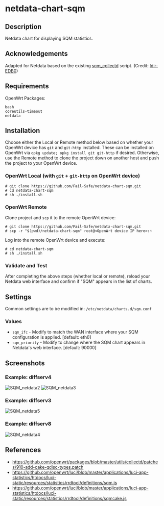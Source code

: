 # netdata-chart-sqm

## Description

Netdata chart for displaying SQM statistics.

## Acknowledgements

Adapted for Netdata based on the existing [sqm_collectd](https://github.com/openwrt/packages/blob/master/utils/collectd/files/exec-scripts/sqm_collectd.sh) script. (Credit: [ldir-EDB0](https://github.com/ldir-EDB0))

## Requirements

OpenWrt Packages:

```lang-sh
bash
coreutils-timeout
netdata
```

## Installation

Choose either the Local or Remote method below based on whether your OpenWrt device has `git` and `git-http` installed. These can be installed on OpenWrt via `opkg update; opkg install git git-http` if desired. Otherwise, use the Remote method to clone the project down on another host and push the project to your OpenWrt device.

### OpenWrt Local (with `git` + `git-http` on OpenWrt device)

```lang-sh
# git clone https://github.com/Fail-Safe/netdata-chart-sqm.git
# cd netdata-chart-sqm
# sh ./install.sh
```

### OpenWrt Remote

Clone project and `scp` it to the remote OpenWrt device:

```lang-sh
# git clone https://github.com/Fail-Safe/netdata-chart-sqm.git
# scp -r "$(pwd)/netdata-chart-sqm" root@<OpenWrt device IP here>:~
```

Log into the remote OpenWrt device and execute:

```lang-sh
# cd netdata-chart-sqm
# sh ./install.sh
```

### Validate and Test

After completing the above steps (whether local or remote), reload your Netdata web interface and confirm if "SQM" appears in the list of charts.

## Settings

Common settings are to be modified in: `/etc/netdata/charts.d/sqm.conf`

### Values

- `sqm_ifc` - Modify to match the WAN interface where your SQM configuration is applied. [default: eth0]
- `sqm_priority` - Modify to change where the SQM chart appears in Netdata's web interface. [default: 90000]

## Screenshots

### Example: diffserv4

![SQM_netdata2](https://user-images.githubusercontent.com/10307870/85966239-a6ac9e00-b9ae-11ea-8674-1b28b53f775c.png)
![SQM_netdata3](https://user-images.githubusercontent.com/10307870/85966238-a6ac9e00-b9ae-11ea-8899-ea0fcb7dc511.png)

### Example: diffserv3

![SQM_netdata5](https://user-images.githubusercontent.com/10307870/85966232-a44a4400-b9ae-11ea-912f-8596112524dd.png)

### Example: diffserv8

![SQM_netdata4](https://user-images.githubusercontent.com/10307870/85966234-a57b7100-b9ae-11ea-9a09-eb0506102236.png)

## References

- https://github.com/openwrt/packages/blob/master/utils/collectd/patches/910-add-cake-qdisc-types.patch
- https://github.com/openwrt/luci/blob/master/applications/luci-app-statistics/htdocs/luci-static/resources/statistics/rrdtool/definitions/sqm.js
- https://github.com/openwrt/luci/blob/master/applications/luci-app-statistics/htdocs/luci-static/resources/statistics/rrdtool/definitions/sqmcake.js